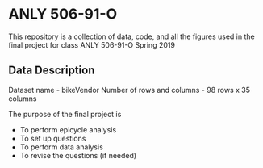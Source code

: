 # ANLY 506-91-O

This repository is a collection of data, code, and all the figures used in the final project for class ANLY 506-91-O Spring 2019

## Data Description

Dataset name - bikeVendor
Number of rows and columns - 98 rows x 35 columns

The purpose of the final project is 
- To perform epicycle analysis
- To set up questions
- To perform data analysis
- To revise the questions (if needed)


